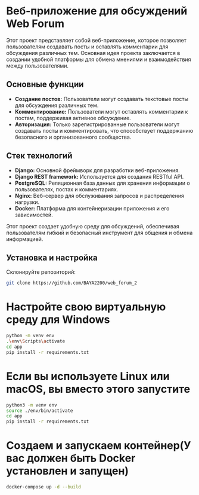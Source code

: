 # Веб-приложение для обсуждений Web Forum

Этот проект представляет собой веб-приложение, которое позволяет пользователям создавать посты и оставлять комментарии для обсуждения различных тем.
Основная идея проекта заключается в создании удобной платформы для обмена мнениями и взаимодействия между пользователями.

## Основные функции

- **Создание постов:** Пользователи могут создавать текстовые посты для обсуждения различных тем.
- **Комментирование:** Пользователи могут оставлять комментарии к постам, поддерживая активное обсуждение.
- **Авторизация:** Только зарегистрированные пользователи могут создавать посты и комментировать, что способствует поддержанию безопасного и организованного сообщества.


## Стек технологий

- **Django:** Основной фреймворк для разработки веб-приложения.
- **Django REST framework:** Используется для создания RESTful API.
- **PostgreSQL:** Реляционная база данных для хранения информации о пользователях, постах и комментариях.
- **Nginx:** Веб-сервер для обслуживания запросов и распределения нагрузки.
- **Docker:** Платформа для контейнеризации приложения и его зависимостей.

Этот проект создает удобную среду для обсуждений, обеспечивая пользователям гибкий и безопасный инструмент для общения и обмена информацией.

## Установка и настройка


Склонируйте репозиторий:  
   
   ```bash
   git clone https://github.com/BAYA2200/web_forum_2
  ```

# Настройте свою виртуальную среду для Windows

```bash
python -m venv env 
.\env\Scripts\activate 
cd app
pip install -r requirements.txt 
```
# Если вы используете Linux или macOS, вы вместо этого запустите

```bash
python3 -m venv env 
source ./env/bin/activate
cd app
pip install -r requirements.txt
```

# Создаем и запускаем контейнер(У вас должен быть Docker установлен и запущен)

```bash
docker-compose up -d --build
```
